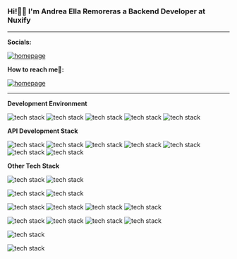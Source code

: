 ### **Hi!👋🏻 I'm Andrea Ella Remoreras a Backend Developer at Nuxify**

---

**Socials:**

[![homepage](https://img.shields.io/badge/AndreaElla-0077B5?style=for-the-badge&logo=linkedin&logoColor=white)](https://www.linkedin.com/in/andrea-ella-remoreras-759a051b9/)

**How to reach me📩:**

[![homepage](https://img.shields.io/badge/ae.remoreras@gmail.com-D14836?style=for-the-badge&logo=gmail&logoColor=white)](mailto:ae.remoreras@gmail.com)

---

**Development Environment**

![tech stack](https://img.shields.io/badge/VSCode-0078D4?style=for-the-badge&logo=visual%20studio%20code&logoColor=white)
![tech stack](https://img.shields.io/badge/mac%20os-000000?style=for-the-badge&logo=apple&logoColor=white)
![tech stack](https://img.shields.io/badge/iTerm2-000000?style=for-the-badge&logo=iterm2&logoColor=white)
![tech stack](https://img.shields.io/badge/Docker-2CA5E0?style=for-the-badge&logo=docker&logoColor=white)
![tech stack](https://img.shields.io/badge/GIT-E44C30?style=for-the-badge&logo=git&logoColor=white)

**API Development Stack**

![tech stack](https://img.shields.io/badge/Go-00ADD8?style=for-the-badge&logo=go&logoColor=white)
![tech stack](https://img.shields.io/badge/MySQL-005C84?style=for-the-badge&logo=mysql&logoColor=white)
![tech stack](https://img.shields.io/badge/MongoDB-4EA94B?style=for-the-badge&logo=mongodb&logoColor=white)
![tech stack](https://img.shields.io/badge/Elastic_Search-005571?style=for-the-badge&logo=elasticsearch&logoColor=white)
![tech stack](https://img.shields.io/badge/Insomnia-5849be?style=for-the-badge&logo=Insomnia&logoColor=white)
![tech stack](https://img.shields.io/badge/Swagger-85EA2D?style=for-the-badge&logo=Swagger&logoColor=white)
![tech stack](https://img.shields.io/badge/json-5E5C5C?style=for-the-badge&logo=json&logoColor=white)

**Other Tech Stack**

![tech stack](https://img.shields.io/badge/PHP-777BB4?style=for-the-badge&logo=php&logoColor=white)
![tech stack](https://img.shields.io/badge/Laravel-FF2D20?style=for-the-badge&logo=laravel&logoColor=white)

![tech stack](https://img.shields.io/badge/JavaScript-323330?style=for-the-badge&logo=javascript&logoColor=F7DF1E)
![tech stack](https://img.shields.io/badge/React-20232A?style=for-the-badge&logo=react&logoColor=61DAFB)

![tech stack](https://img.shields.io/badge/CSS3-1572B6?style=for-the-badge&logo=css3&logoColor=white)
![tech stack](https://img.shields.io/badge/Tailwind_CSS-38B2AC?style=for-the-badge&logo=tailwind-css&logoColor=white)
![tech stack](https://img.shields.io/badge/Bootstrap-563D7C?style=for-the-badge&logo=bootstrap&logoColor=white)
![tech stack](https://img.shields.io/badge/HTML5-E34F26?style=for-the-badge&logo=html5&logoColor=white)

![tech stack](https://img.shields.io/badge/Python-FFD43B?style=for-the-badge&logo=python&logoColor=blue)
![tech stack](https://img.shields.io/badge/Jupyter-F37626.svg?&style=for-the-badge&logo=Jupyter&logoColor=white)
![tech stack](https://img.shields.io/badge/TensorFlow-FF6F00?style=for-the-badge&logo=TensorFlow&logoColor=white)
![tech stack](https://img.shields.io/badge/Keras-D00000?style=for-the-badge&logo=Keras&logoColor=white)

![tech stack](https://img.shields.io/badge/Java-D00000?style=for-the-badge&logoColor=white)

![tech stack](https://img.shields.io/badge/C%23-239120?style=for-the-badge&logo=c-sharp&logoColor=white)





	














